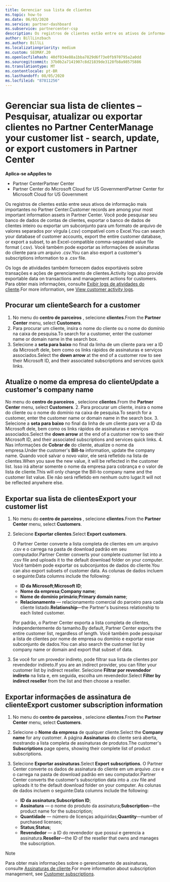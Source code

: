```yaml
---
title: Gerenciar sua lista de clientes
ms.topic: how-to
ms.date: 06/03/2020
ms.service: partner-dashboard
ms.subservice: partnercenter-csp
description: Os registros de clientes estão entre os ativos de informações mais importantes. Saiba como exibir, Pesquisar, atualizar & informações de exportação em sua lista de clientes do Partner Center.
author: BillLinzbach
ms.author: BillLi
ms.localizationpriority: medium
ms.custom: SEOMAY.20
ms.openlocfilehash: 40df034e88a1bba7829d6f73e0fb970795a2a0dd
ms.sourcegitcommit: 37b0b2a7141907c8d21839de3128fb8a98575886
ms.translationtype: MT
ms.contentlocale: pt-BR
ms.lasthandoff: 08/05/2020
ms.locfileid: "87811256"
---
```

# <a name="manage-your-customer-list---search-update-or-export-customers-in-partner-center"></a><span data-ttu-id="1cf79-104">Gerenciar sua lista de clientes – Pesquisar, atualizar ou exportar clientes no Partner Center</span><span class="sxs-lookup"><span data-stu-id="1cf79-104">Manage your customer list - search, update, or export customers in Partner Center</span></span>

<span data-ttu-id="1cf79-105">**Aplica-se a**</span><span class="sxs-lookup"><span data-stu-id="1cf79-105">**Applies to**</span></span>

- <span data-ttu-id="1cf79-106">Partner Center</span><span class="sxs-lookup"><span data-stu-id="1cf79-106">Partner Center</span></span>
- <span data-ttu-id="1cf79-107">Partner Center do Microsoft Cloud for US Government</span><span class="sxs-lookup"><span data-stu-id="1cf79-107">Partner Center for Microsoft Cloud for US Government</span></span>

<span data-ttu-id="1cf79-108">Os registros de clientes estão entre seus ativos de informação mais importantes no Partner Center.</span><span class="sxs-lookup"><span data-stu-id="1cf79-108">Customer records are among your most important information assets in Partner Center.</span></span> <span data-ttu-id="1cf79-109">Você pode pesquisar seu banco de dados de contas de clientes, exportar o banco de dados de clientes inteiro ou exportar um subconjunto para um formato de arquivo de valores separados por vírgula (.csv) compatível com o Excel.</span><span class="sxs-lookup"><span data-stu-id="1cf79-109">You can search your database of customer accounts, export the entire customer database, or export a subset, to an Excel-compatible comma-separated value file format (.csv).</span></span> <span data-ttu-id="1cf79-110">Você também pode exportar as informações de assinaturas do cliente para um arquivo .csv.</span><span class="sxs-lookup"><span data-stu-id="1cf79-110">You can also export a customer's subscriptions information to a .csv file.</span></span>

<span data-ttu-id="1cf79-111">Os logs de atividades também fornecem dados exportáveis sobre transações e ações de gerenciamento de clientes.</span><span class="sxs-lookup"><span data-stu-id="1cf79-111">Activity logs also provide exportable data on transactions and management actions for customers.</span></span> <span data-ttu-id="1cf79-112">Para obter mais informações, consulte [Exibir logs de atividades do cliente](activity-logs.md).</span><span class="sxs-lookup"><span data-stu-id="1cf79-112">For more information, see [View customer activity logs](activity-logs.md).</span></span>

## <a name="search-for-a-customer"></a><span data-ttu-id="1cf79-113">Procurar um cliente</span><span class="sxs-lookup"><span data-stu-id="1cf79-113">Search for a customer</span></span>

1.  <span data-ttu-id="1cf79-114">No menu do **centro de parceiros** , selecione **clientes**.</span><span class="sxs-lookup"><span data-stu-id="1cf79-114">From the **Partner Center** menu, select **Customers**.</span></span>
2.  <span data-ttu-id="1cf79-115">Para procurar um cliente, insira o nome do cliente ou o nome do domínio na caixa de pesquisa.</span><span class="sxs-lookup"><span data-stu-id="1cf79-115">To search for a customer, enter the customer name or domain name in the search box.</span></span>
3.  <span data-ttu-id="1cf79-116">Selecione a **seta para baixo** no final da linha de um cliente para ver a ID da Microsoft dele, bem como os links rápidos de assinaturas e serviços associados.</span><span class="sxs-lookup"><span data-stu-id="1cf79-116">Select the **down arrow** at the end of a customer row to see their Microsoft ID, and their associated subscriptions and services quick links.</span></span>

## <a name="update-a-customers-company-name"></a><span data-ttu-id="1cf79-117">Atualize o nome da empresa do cliente</span><span class="sxs-lookup"><span data-stu-id="1cf79-117">Update a customer's company name</span></span>

<span data-ttu-id="1cf79-118">No menu do **centro de parceiros** , selecione **clientes**.</span><span class="sxs-lookup"><span data-stu-id="1cf79-118">From the **Partner Center** menu, select **Customers**.</span></span>
2.  <span data-ttu-id="1cf79-119">Para procurar um cliente, insira o nome do cliente ou o nome do domínio na caixa de pesquisa.</span><span class="sxs-lookup"><span data-stu-id="1cf79-119">To search for a customer, enter the customer name or domain name in the search box.</span></span>
3.  <span data-ttu-id="1cf79-120">Selecione a **seta para baixo** no final da linha de um cliente para ver a ID da Microsoft dele, bem como os links rápidos de assinaturas e serviços associados.</span><span class="sxs-lookup"><span data-stu-id="1cf79-120">Select the **down arrow** at the end of a customer row to see their Microsoft ID, and their associated subscriptions and services quick links.</span></span>
4.  <span data-ttu-id="1cf79-121">Nas informações de **Cobrar de** do cliente, atualize o nome da empresa.</span><span class="sxs-lookup"><span data-stu-id="1cf79-121">Under the customer's **Bill-to** information, update the company name.</span></span> <span data-ttu-id="1cf79-122">Quando você salvar o novo valor, ele será refletido na lista de clientes.</span><span class="sxs-lookup"><span data-stu-id="1cf79-122">When you save the new value, it will be reflected in the customer list.</span></span> <span data-ttu-id="1cf79-123">Isso irá alterar somente o nome da empresa para cobrança e o valor de lista de cliente.</span><span class="sxs-lookup"><span data-stu-id="1cf79-123">This will only change the Bill-to company name and the customer list value.</span></span> <span data-ttu-id="1cf79-124">Ele não será refletido em nenhum outro lugar.</span><span class="sxs-lookup"><span data-stu-id="1cf79-124">It will not be reflected anywhere else.</span></span>

## <a name="export-your-customer-list"></a><span data-ttu-id="1cf79-125">Exportar sua lista de clientes</span><span class="sxs-lookup"><span data-stu-id="1cf79-125">Export your customer list</span></span>

1. <span data-ttu-id="1cf79-126">No menu do **centro de parceiros** , selecione **clientes**.</span><span class="sxs-lookup"><span data-stu-id="1cf79-126">From the **Partner Center** menu, select **Customers**.</span></span>
2. <span data-ttu-id="1cf79-127">Selecione **Exportar clientes**.</span><span class="sxs-lookup"><span data-stu-id="1cf79-127">Select **Export customers**.</span></span>

   <span data-ttu-id="1cf79-128">O Partner Center converte a lista completa de clientes em um arquivo .csv e o carrega na pasta de download padrão em seu computador.</span><span class="sxs-lookup"><span data-stu-id="1cf79-128">Partner Center converts your complete customer list into a .csv file and uploads it to the default download folder on your computer.</span></span> <span data-ttu-id="1cf79-129">Você também pode exportar os subconjuntos de dados do cliente.</span><span class="sxs-lookup"><span data-stu-id="1cf79-129">You can also export subsets of customer data.</span></span> <span data-ttu-id="1cf79-130">As colunas de dados incluem o seguinte:</span><span class="sxs-lookup"><span data-stu-id="1cf79-130">Data columns include the following:</span></span>

   - <span data-ttu-id="1cf79-131">**ID da Microsoft**;</span><span class="sxs-lookup"><span data-stu-id="1cf79-131">**Microsoft ID**;</span></span>
   - <span data-ttu-id="1cf79-132">**Nome da empresa**;</span><span class="sxs-lookup"><span data-stu-id="1cf79-132">**Company name**;</span></span>
   - <span data-ttu-id="1cf79-133">**Nome de domínio primário**;</span><span class="sxs-lookup"><span data-stu-id="1cf79-133">**Primary domain name**;</span></span>
   - <span data-ttu-id="1cf79-134">**Relacionamento** — relacionamento comercial do parceiro para cada cliente listado.</span><span class="sxs-lookup"><span data-stu-id="1cf79-134">**Relationship**—the Partner's business relationship to each listed customer.</span></span>

    <span data-ttu-id="1cf79-135">Por padrão, o Partner Center exporta a lista completa de clientes, independentemente do tamanho.</span><span class="sxs-lookup"><span data-stu-id="1cf79-135">By default, Partner Center exports the entire customer list, regardless of length.</span></span> <span data-ttu-id="1cf79-136">Você também pode pesquisar a lista de clientes por nome de empresa ou domínio e exportar esse subconjunto de dados.</span><span class="sxs-lookup"><span data-stu-id="1cf79-136">You can also search the customer list by company name or domain and export that subset of data.</span></span>

3. <span data-ttu-id="1cf79-137">Se você for um provedor indireto, pode filtrar sua lista de clientes por revendedor indireto.</span><span class="sxs-lookup"><span data-stu-id="1cf79-137">If you are an indirect provider, you can filter your customer list by indirect reseller.</span></span> <span data-ttu-id="1cf79-138">Selecione **Filtrar por revendedor indireto** na lista e, em seguida, escolha um revendedor.</span><span class="sxs-lookup"><span data-stu-id="1cf79-138">Select **Filter by indirect reseller** from the list and then choose a reseller.</span></span>


## <a name="export-customer-subscription-information"></a><span data-ttu-id="1cf79-139">Exportar informações de assinatura de cliente</span><span class="sxs-lookup"><span data-stu-id="1cf79-139">Export customer subscription information</span></span>

1. <span data-ttu-id="1cf79-140">No menu do **centro de parceiros** , selecione **clientes**.</span><span class="sxs-lookup"><span data-stu-id="1cf79-140">From the **Partner Center** menu, select **Customers**.</span></span>

2. <span data-ttu-id="1cf79-141">Selecione o **Nome da empresa** de qualquer cliente.</span><span class="sxs-lookup"><span data-stu-id="1cf79-141">Select the **Company name** for any customer.</span></span> <span data-ttu-id="1cf79-142">A página **Assinaturas** do cliente será aberta, mostrando a lista completa de assinaturas de produtos.</span><span class="sxs-lookup"><span data-stu-id="1cf79-142">The customer's **Subscriptions** page opens, showing their complete list of product subscriptions.</span></span>

3. <span data-ttu-id="1cf79-143">Selecione **Exportar assinaturas**.</span><span class="sxs-lookup"><span data-stu-id="1cf79-143">Select **Export subscriptions**.</span></span> <span data-ttu-id="1cf79-144">O Partner Center converte os dados de assinatura do cliente em um arquivo .csv e o carrega na pasta de download padrão em seu computador.</span><span class="sxs-lookup"><span data-stu-id="1cf79-144">Partner Center converts the customer's subscription data into a .csv file and uploads it to the default download folder on your computer.</span></span> <span data-ttu-id="1cf79-145">As colunas de dados incluem o seguinte:</span><span class="sxs-lookup"><span data-stu-id="1cf79-145">Data columns include the following:</span></span>
   - <span data-ttu-id="1cf79-146">**ID da assinatura**;</span><span class="sxs-lookup"><span data-stu-id="1cf79-146">**Subscription ID**;</span></span>
   - <span data-ttu-id="1cf79-147">**Assinatura** — o nome do produto da assinatura;</span><span class="sxs-lookup"><span data-stu-id="1cf79-147">**Subscription**—the product name for the subscription;</span></span>
   - <span data-ttu-id="1cf79-148">**Quantidade** — número de licenças adquiridas;</span><span class="sxs-lookup"><span data-stu-id="1cf79-148">**Quantity**—number of purchased licenses;</span></span>
   - <span data-ttu-id="1cf79-149">**Status**;</span><span class="sxs-lookup"><span data-stu-id="1cf79-149">**Status**;</span></span>
   - <span data-ttu-id="1cf79-150">**Revendedor** — a ID do revendedor que possui e gerencia a assinatura.</span><span class="sxs-lookup"><span data-stu-id="1cf79-150">**Reseller**—the ID of the reseller that owns and manages the subscription.</span></span>

> [!NOTE]  
> <span data-ttu-id="1cf79-151">Para obter mais informações sobre o gerenciamento de assinaturas, consulte [Assinaturas de cliente](customer-subscriptions.md).</span><span class="sxs-lookup"><span data-stu-id="1cf79-151">For more information about subscription management, see [Customer subscriptions](customer-subscriptions.md).</span></span>
